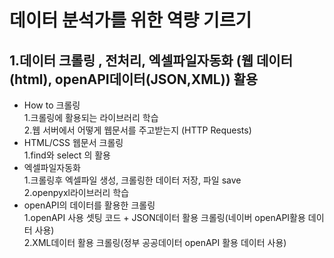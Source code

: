 # 데이터 분석가를 위한 역량 기르기

## 1.데이터 크롤링 , 전처리, 엑셀파일자동화 (웹 데이터(html), openAPI데이터(JSON,XML)) 활용  
- How to 크롤링  
1.크롤링에 활용되는 라이브러리 학습  
2.웹 서버에서 어떻게 웹문서를 주고받는지 (HTTP Requests)  
- HTML/CSS 웹문서 크롤링  
1.find와 select 의 활용  
- 엑셀파일자동화  
1.크롤링후 엑셀파일 생성, 크롤링한 데이터 저장, 파일 save  
2.openpyxl라이브러리 학습    
- openAPI의 데이터를 활용한 크롤링    
1.openAPI 사용 셋팅 코드 + JSON데이터 활용 크롤링(네이버 openAPI활용 데이터 사용)  
2.XML데이터 활용 크롤링(정부 공공데이터 openAPI 활용 데이터 사용)
